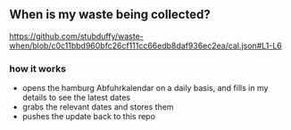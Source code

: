 ## When is my waste being collected?
  https://github.com/stubduffy/waste-when/blob/c0c11bbd960bfc26cf111cc66edb8daf936ec2ea/cal.json#L1-L6
  
  ### how it works
  - opens the hamburg Abfuhrkalendar on a daily basis, and fills in my details to see the latest dates
  - grabs the relevant dates and stores them
  - pushes the update back to this repo
  
